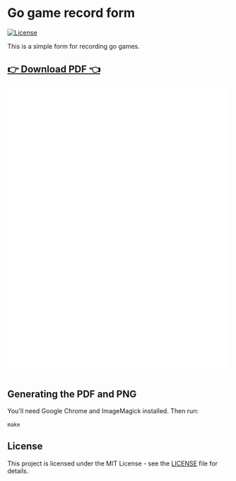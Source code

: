 # Go game record form

[![License](https://img.shields.io/badge/License-MIT-blue.svg)](https://opensource.org/licenses/MIT)

This is a simple form for recording go games.

## [👉 Download PDF 👈](https://github.com/busser/go-game-record-form/raw/main/go-game-record-form.pdf)

![PDF preview](go-game-record-form.png)

## Generating the PDF and PNG

You'll need Google Chrome and ImageMagick installed. Then run:

```
make
```

## License

This project is licensed under the MIT License - see the [LICENSE](LICENSE) file
for details.
